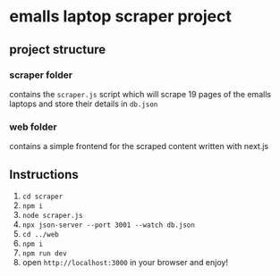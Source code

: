 # emalls laptop scraper project

## project structure

### scraper folder

contains the `scraper.js` script which will scrape 19 pages of the emalls laptops and store their details in `db.json`

### web folder

contains a simple frontend for the scraped content written with next.js

## Instructions

1. `cd scraper`
2. `npm i`
3. `node scraper.js`
4. `npx json-server --port 3001 --watch db.json`
5. `cd ../web`
6. `npm i`
7. `npm run dev`
8. open `http://localhost:3000` in your browser and enjoy!
